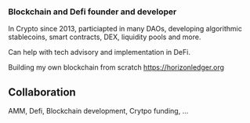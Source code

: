 ### Blockchain and Defi founder and developer

In Crypto since 2013, particiapted in many DAOs, developing algorithmic stablecoins, smart contracts, DEX, liquidity pools and more.

Can help with tech advisory and implementation in DeFi.

Building my own blockchain from scratch https://horizonledger.org

## Collaboration

AMM, Defi, Blockchain development, Crytpo funding, ...

